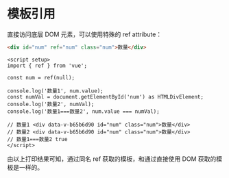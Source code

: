 # 模板引用

直接访问底层 DOM 元素，可以使用特殊的 ref attribute：

```html
<div id="num" ref="num" class="num">数量</div>
```

```vue
<script setup>
import { ref } from 'vue';

const num = ref(null);

console.log('数量1', num.value);
const numVal = document.getElementById('num') as HTMLDivElement;
console.log('数量2', numVal);
console.log('数量1===数量2', num.value === numVal);

// 数量1 <div data-v-b65b6d90 id=​"num" class=​"num">​数量​</div>​
// 数量2 <div data-v-b65b6d90 id=​"num" class=​"num">​数量​</div>​
// 数量1===数量2 true
</script>
```

由以上打印结果可知，通过同名 ref 获取的模板，和通过直接使用 DOM 获取的模板是一样的。